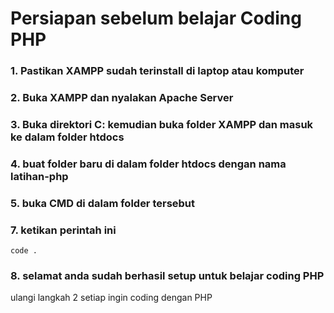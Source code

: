 # Persiapan sebelum belajar Coding PHP
### 1. Pastikan XAMPP sudah terinstall di laptop atau komputer
### 2. Buka XAMPP dan nyalakan Apache Server
### 3. Buka direktori C: kemudian buka folder XAMPP dan masuk ke dalam folder htdocs
### 4. buat folder baru di dalam folder htdocs dengan nama latihan-php
### 5. buka CMD di dalam folder tersebut
### 7. ketikan perintah ini
    code .
### 8. selamat anda sudah berhasil setup untuk belajar coding PHP
ulangi langkah 2 setiap ingin coding dengan PHP
